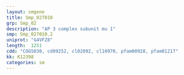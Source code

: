 ```yaml
---
layout: smgene
title: Smp_027010
grp: Smp_02
description: "AP 3 complex subunit mu 1"
smp: Smp_027010.2
uniprot: "G4VFZ8"
length:  1251
cdd: "COG5030, cd09252, cl02092, cl10970, pfam00928, pfam01217"
kk: K12398
categories: sm
---
```

